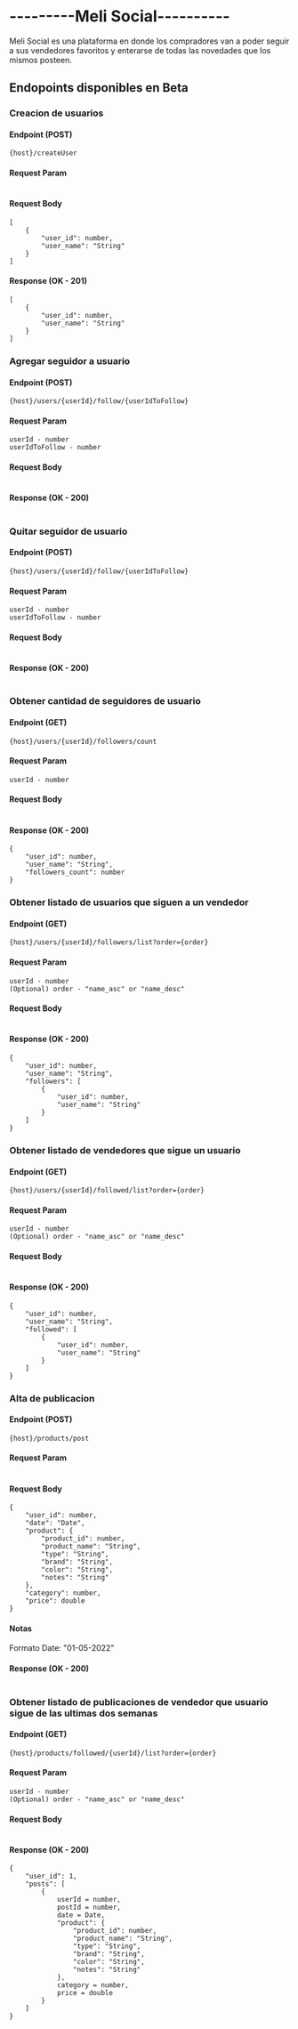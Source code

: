

# ---------Meli Social----------

Meli Social es una plataforma en donde los compradores van a poder seguir a sus vendedores favoritos y enterarse de todas las novedades que los mismos posteen.

## Endopoints disponibles en Beta

### Creacion de usuarios
#### Endpoint (POST)
```
{host}/createUser
```
#### Request Param
```
```
#### Request Body
```
[
    {
        "user_id": number,
        "user_name": "String"
    }
]
```
#### Response (OK - 201)
```
[
    {
        "user_id": number,
        "user_name": "String"
    }
]
```


### Agregar seguidor a usuario
#### Endpoint (POST)
```
{host}/users/{userId}/follow/{userIdToFollow}
```
#### Request Param
```
userId - number
userIdToFollow - number
```
#### Request Body
```
```
#### Response (OK - 200)
```
```

### Quitar seguidor de usuario
#### Endpoint (POST)
```
{host}/users/{userId}/follow/{userIdToFollow}
```
#### Request Param
```
userId - number
userIdToFollow - number
```
#### Request Body
```
```
#### Response (OK - 200)
```
```

### Obtener cantidad de seguidores de usuario
#### Endpoint (GET)
```
{host}/users/{userId}/followers/count
```
#### Request Param
```
userId - number
```
#### Request Body
```
```
#### Response (OK - 200)
```
{
    "user_id": number,
    "user_name": "String",
    "followers_count": number
}
```

### Obtener listado de usuarios que siguen a un vendedor
#### Endpoint (GET)
```
{host}/users/{userId}/followers/list?order={order}
```
#### Request Param
```
userId - number
(Optional) order - "name_asc" or "name_desc"
```
#### Request Body
```
```
#### Response (OK - 200)
```
{
    "user_id": number,
    "user_name": "String",
    "followers": [
        {
            "user_id": number,
            "user_name": "String"
        }
    ]
}
```

### Obtener listado de vendedores que sigue un usuario
#### Endpoint (GET)
```
{host}/users/{userId}/followed/list?order={order}
```
#### Request Param
```
userId - number
(Optional) order - "name_asc" or "name_desc"
```
#### Request Body
```
```
#### Response (OK - 200)
```
{
    "user_id": number,
    "user_name": "String",
    "followed": [
        {
            "user_id": number,
            "user_name": "String"
        }
    ]
}
```

### Alta de publicacion
#### Endpoint (POST)
```
{host}/products/post
```
#### Request Param
```
```
#### Request Body
```
{
    "user_id": number,
    "date": "Date",
    "product": {
        "product_id": number,
        "product_name": "String",
        "type": "String",
        "brand": "String",
        "color": "String",
        "notes": "String"
    },
    "category": number,
    "price": double
}
```
#### Notas
Formato Date: "01-05-2022"
#### Response (OK - 200)
```
```

### Obtener listado de publicaciones de vendedor que usuario sigue de las ultimas dos semanas
#### Endpoint (GET)
```
{host}/products/followed/{userId}/list?order={order}
```
#### Request Param
```
userId - number
(Optional) order - "name_asc" or "name_desc"
```
#### Request Body
```
```
#### Response (OK - 200)
```
{
    "user_id": 1,
    "posts": [
        {
            userId = number,
            postId = number,
            date = Date,
            "product": {
                "product_id": number,
                "product_name": "String",
                "type": "String",
                "brand": "String",
                "color": "String",
                "notes": "String"
            },
            category = number,
            price = double
        }
    ]
}
```
